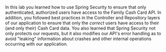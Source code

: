 In this lab you learned how to use Spring Security to ensure that only authenticated, authorized users have access to the Family Cash Card API. In addition, you followed best practices in the Controller and Repository layers of our application to ensure that only the _correct_ users have access to their (and only their) Cash Card data. You also learned that Spring Security not only protects our requests, but it also modifies our API's error handling as to avoid "leaking" information about crashes and other internal operations occurring with our application.
